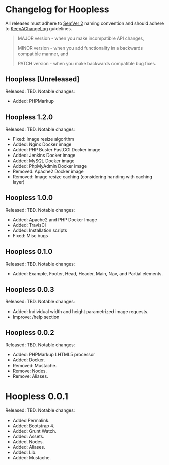 # Changelog for Hoopless

All releases must adhere to [SemVer 2](https://semver.org/) naming convention and should adhere to [KeepAChangeLog](https://keepachangelog.com/en/1.0.0/) guidelines.

>MAJOR version - when you make incompatible API changes,
>
>MINOR version - when you add functionality in a backwards compatible manner, and
>
>PATCH version - when you make backwards compatible bug fixes.

## Hoopless [Unreleased]
Released: TBD. Notable changes:
* Added: PHPMarkup

## Hoopless 1.2.0
Released: TBD. Notable changes:
* Fixed: Image resize algorithm
* Added: Nginx Docker image
* Added: PHP Buster FastCGI Docker image
* Added: Jenkins Docker image
* Added: MySQL Docker image
* Added: PhpMyAdmin Docker image
* Removed: Apache2 Docker image
* Removed: Image resize caching (considering handing with caching layer)

## Hoopless 1.0.0
Released: TBD. Notable changes:
* Added: Apache2 and PHP Docker Image
* Added: TravisCI
* Added: Installation scripts
* Fixed: Misc bugs

## Hoopless 0.1.0
Released: TBD. Notable changes:
* Added: Example, Footer, Head, Header, Main, Nav, and Partial elements.

## Hoopless 0.0.3
Released: TBD. Notable changes:
* Added: Individual width and height parametrized image requests.
* Improve: /help section

## Hoopless 0.0.2

Released: TBD. Notable changes:
* Added: PHPMarkup LHTML5 processor
* Added: Docker.
* Removed: Mustache.
* Remove: Nodes.
* Remove: Aliases.

# Hoopless 0.0.1

Released: TBD. Notable changes:
* Added Permalink.
* Added: Bootstrap 4.
* Added: Grunt Watch.
* Added: Assets.
* Added. Nodes.
* Added: Aliases.
* Added: Lib.
* Added: Mustache.

